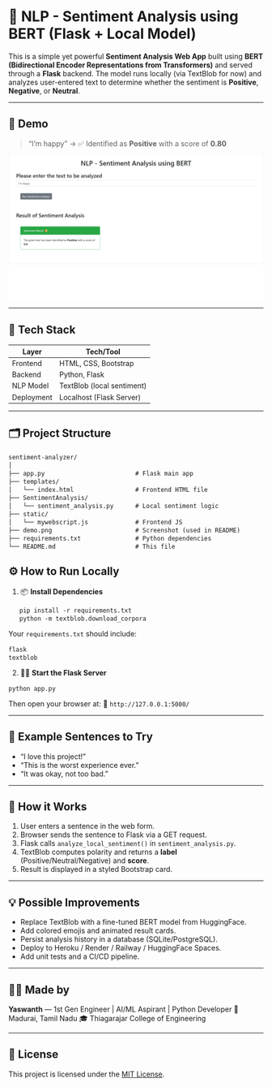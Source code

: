 # 🧠 NLP - Sentiment Analysis using BERT (Flask + Local Model)

This is a simple yet powerful **Sentiment Analysis Web App** built using **BERT (Bidirectional Encoder Representations from Transformers)** and served through a **Flask** backend. The model runs locally (via TextBlob for now) and analyzes user-entered text to determine whether the sentiment is **Positive**, **Negative**, or **Neutral**.

---

## 🚀 Demo

> “I’m happy” → ✅ Identified as **Positive** with a score of **0.80**

![Demo Screenshot](demo.png)

---

## 🧰 Tech Stack

| Layer        | Tech/Tool                        |
|--------------|----------------------------------|
| Frontend     | HTML, CSS, Bootstrap             |
| Backend      | Python, Flask                    |
| NLP Model    | TextBlob (local sentiment)       |
| Deployment   | Localhost (Flask Server)         |

---

## 🗂️ Project Structure

```
sentiment-analyzer/
│
├── app.py                         # Flask main app
├── templates/
│   └── index.html                 # Frontend HTML file
├── SentimentAnalysis/
│   └── sentiment_analysis.py      # Local sentiment logic
├── static/
│   └── mywebscript.js             # Frontend JS
├── demo.png                       # Screenshot (used in README)
├── requirements.txt               # Python dependencies
└── README.md                      # This file
```

## ⚙️ How to Run Locally

1. 📦 **Install Dependencies**

````
   pip install -r requirements.txt
   python -m textblob.download_corpora
````

Your `requirements.txt` should include:

```
flask
textblob
```

2. 🏃‍♂️ **Start the Flask Server**
```
python app.py
```

   Then open your browser at:
   🔗 `http://127.0.0.1:5000/`

---

## 🧪 Example Sentences to Try

* “I love this project!”
* “This is the worst experience ever.”
* “It was okay, not too bad.”

---

## 🧠 How it Works

1. User enters a sentence in the web form.
2. Browser sends the sentence to Flask via a GET request.
3. Flask calls `analyze_local_sentiment()` in `sentiment_analysis.py`.
4. TextBlob computes polarity and returns a **label** (Positive/Neutral/Negative) and **score**.
5. Result is displayed in a styled Bootstrap card.

---

## 💡 Possible Improvements

* Replace TextBlob with a fine-tuned BERT model from HuggingFace.
* Add colored emojis and animated result cards.
* Persist analysis history in a database (SQLite/PostgreSQL).
* Deploy to Heroku / Render / Railway / HuggingFace Spaces.
* Add unit tests and a CI/CD pipeline.

---

## 🙋‍♂️ Made by

**Yaswanth** — 1st Gen Engineer | AI/ML Aspirant | Python Developer
📍 Madurai, Tamil Nadu
🎓 Thiagarajar College of Engineering


---

## 📌 License

This project is licensed under the [MIT License](LICENSE).

